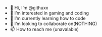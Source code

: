 - 👋 Hi, I’m @githuxx
- 👀 I’m interested in gaming and coding
- 🌱 I’m currently learning how to code
- 💞️ I’m looking to collaborate on(NOTHING)
- 📫 How to reach me (unavalable)

<!---
githuxx/githuxx is a ✨ special ✨ repository because its `README.md` (this file) appears on your GitHub profile.
You can click the Preview link to take a look at your changes.
--->
